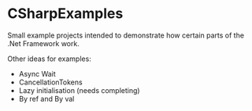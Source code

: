 CSharpExamples
==============

Small example projects intended to demonstrate how certain parts of the .Net Framework work.

Other ideas for examples:

- Async Wait
- CancellationTokens
- Lazy initialisation (needs completing)
- By ref and By val
